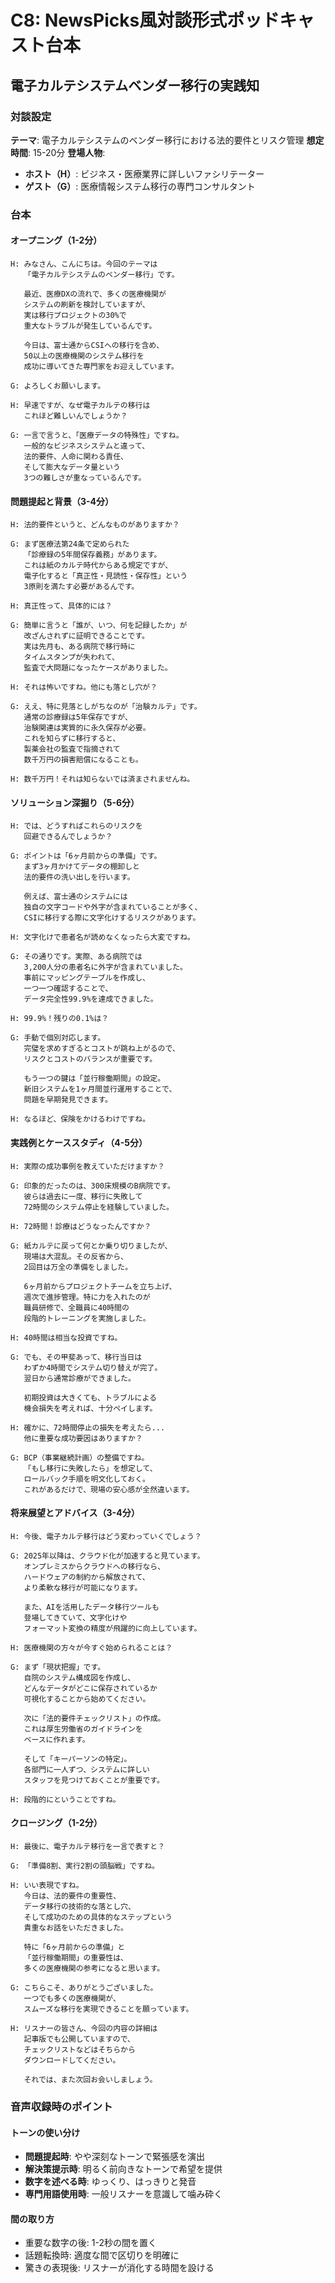 # C8: NewsPicks風対談形式ポッドキャスト台本
## 電子カルテシステムベンダー移行の実践知

### 対談設定
**テーマ**: 電子カルテシステムのベンダー移行における法的要件とリスク管理
**想定時間**: 15-20分
**登場人物**:
- **ホスト（H）**: ビジネス・医療業界に詳しいファシリテーター
- **ゲスト（G）**: 医療情報システム移行の専門コンサルタント

### 台本

#### オープニング（1-2分）
```
H: みなさん、こんにちは。今回のテーマは
   「電子カルテシステムのベンダー移行」です。
   
   最近、医療DXの流れで、多くの医療機関が
   システムの刷新を検討していますが、
   実は移行プロジェクトの30%で
   重大なトラブルが発生しているんです。
   
   今日は、富士通からCSIへの移行を含め、
   50以上の医療機関のシステム移行を
   成功に導いてきた専門家をお迎えしています。

G: よろしくお願いします。

H: 早速ですが、なぜ電子カルテの移行は
   これほど難しいんでしょうか？

G: 一言で言うと、「医療データの特殊性」ですね。
   一般的なビジネスシステムと違って、
   法的要件、人命に関わる責任、
   そして膨大なデータ量という
   3つの難しさが重なっているんです。
```

#### 問題提起と背景（3-4分）
```
H: 法的要件というと、どんなものがありますか？

G: まず医療法第24条で定められた
   「診療録の5年間保存義務」があります。
   これは紙のカルテ時代からある規定ですが、
   電子化すると「真正性・見読性・保存性」という
   3原則を満たす必要があるんです。

H: 真正性って、具体的には？

G: 簡単に言うと「誰が、いつ、何を記録したか」が
   改ざんされずに証明できることです。
   実は先月も、ある病院で移行時に
   タイムスタンプが失われて、
   監査で大問題になったケースがありました。

H: それは怖いですね。他にも落とし穴が？

G: ええ、特に見落としがちなのが「治験カルテ」です。
   通常の診療録は5年保存ですが、
   治験関連は実質的に永久保存が必要。
   これを知らずに移行すると、
   製薬会社の監査で指摘されて
   数千万円の損害賠償になることも。

H: 数千万円！それは知らないでは済まされませんね。
```

#### ソリューション深掘り（5-6分）
```
H: では、どうすればこれらのリスクを
   回避できるんでしょうか？

G: ポイントは「6ヶ月前からの準備」です。
   まず3ヶ月かけてデータの棚卸しと
   法的要件の洗い出しを行います。
   
   例えば、富士通のシステムには
   独自の文字コードや外字が含まれていることが多く、
   CSIに移行する際に文字化けするリスクがあります。

H: 文字化けで患者名が読めなくなったら大変ですね。

G: その通りです。実際、ある病院では
   3,200人分の患者名に外字が含まれていました。
   事前にマッピングテーブルを作成し、
   一つ一つ確認することで、
   データ完全性99.9%を達成できました。

H: 99.9%！残りの0.1%は？

G: 手動で個別対応します。
   完璧を求めすぎるとコストが跳ね上がるので、
   リスクとコストのバランスが重要です。
   
   もう一つの鍵は「並行稼働期間」の設定。
   新旧システムを1ヶ月間並行運用することで、
   問題を早期発見できます。

H: なるほど、保険をかけるわけですね。
```

#### 実践例とケーススタディ（4-5分）
```
H: 実際の成功事例を教えていただけますか？

G: 印象的だったのは、300床規模のB病院です。
   彼らは過去に一度、移行に失敗して
   72時間のシステム停止を経験していました。

H: 72時間！診療はどうなったんですか？

G: 紙カルテに戻って何とか乗り切りましたが、
   現場は大混乱。その反省から、
   2回目は万全の準備をしました。
   
   6ヶ月前からプロジェクトチームを立ち上げ、
   週次で進捗管理。特に力を入れたのが
   職員研修で、全職員に40時間の
   段階的トレーニングを実施しました。

H: 40時間は相当な投資ですね。

G: でも、その甲斐あって、移行当日は
   わずか4時間でシステム切り替えが完了。
   翌日から通常診療ができました。
   
   初期投資は大きくても、トラブルによる
   機会損失を考えれば、十分ペイします。

H: 確かに、72時間停止の損失を考えたら...
   他に重要な成功要因はありますか？

G: BCP（事業継続計画）の整備ですね。
   「もし移行に失敗したら」を想定して、
   ロールバック手順を明文化しておく。
   これがあるだけで、現場の安心感が全然違います。
```

#### 将来展望とアドバイス（3-4分）
```
H: 今後、電子カルテ移行はどう変わっていくでしょう？

G: 2025年以降は、クラウド化が加速すると見ています。
   オンプレミスからクラウドへの移行なら、
   ハードウェアの制約から解放されて、
   より柔軟な移行が可能になります。
   
   また、AIを活用したデータ移行ツールも
   登場してきていて、文字化けや
   フォーマット変換の精度が飛躍的に向上しています。

H: 医療機関の方々が今すぐ始められることは？

G: まず「現状把握」です。
   自院のシステム構成図を作成し、
   どんなデータがどこに保存されているか
   可視化することから始めてください。
   
   次に「法的要件チェックリスト」の作成。
   これは厚生労働省のガイドラインを
   ベースに作れます。
   
   そして「キーパーソンの特定」。
   各部門に一人ずつ、システムに詳しい
   スタッフを見つけておくことが重要です。

H: 段階的にということですね。
```

#### クロージング（1-2分）
```
H: 最後に、電子カルテ移行を一言で表すと？

G: 「準備8割、実行2割の頭脳戦」ですね。

H: いい表現ですね。
   今日は、法的要件の重要性、
   データ移行の技術的な落とし穴、
   そして成功のための具体的なステップという
   貴重なお話をいただきました。
   
   特に「6ヶ月前からの準備」と
   「並行稼働期間」の重要性は、
   多くの医療機関の参考になると思います。

G: こちらこそ、ありがとうございました。
   一つでも多くの医療機関が、
   スムーズな移行を実現できることを願っています。

H: リスナーの皆さん、今回の内容の詳細は
   記事版でも公開していますので、
   チェックリストなどはそちらから
   ダウンロードしてください。
   
   それでは、また次回お会いしましょう。
```

### 音声収録時のポイント

#### トーンの使い分け
- **問題提起時**: やや深刻なトーンで緊張感を演出
- **解決策提示時**: 明るく前向きなトーンで希望を提供
- **数字を述べる時**: ゆっくり、はっきりと発音
- **専門用語使用時**: 一般リスナーを意識して噛み砕く

#### 間の取り方
- 重要な数字の後: 1-2秒の間を置く
- 話題転換時: 適度な間で区切りを明確に
- 驚きの表現後: リスナーが消化する時間を設ける